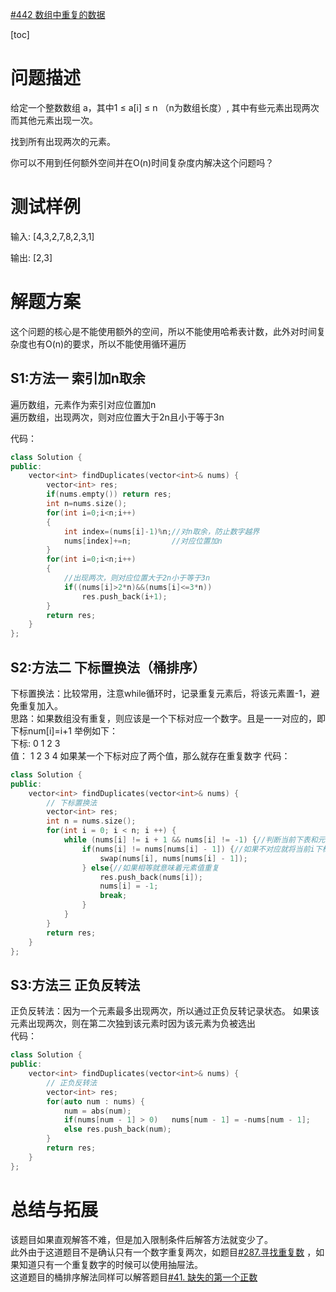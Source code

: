 [#442 数组中重复的数据](https://leetcode-cn.com/problems/find-all-duplicates-in-an-array/)  


<!-- @import "[TOC]" {cmd="toc" depthFrom=1 depthTo=6 orderedList=false} -->

[toc]
# 问题描述
给定一个整数数组 a，其中1 ≤ a[i] ≤ n （n为数组长度）, 其中有些元素出现两次而其他元素出现一次。

找到所有出现两次的元素。

你可以不用到任何额外空间并在O(n)时间复杂度内解决这个问题吗？



# 测试样例
输入:
[4,3,2,7,8,2,3,1]

输出:
[2,3]

# 解题方案
这个问题的核心是不能使用额外的空间，所以不能使用哈希表计数，此外对时间复杂度也有O(n)的要求，所以不能使用循环遍历  
## S1:方法一 索引加n取余
遍历数组，元素作为索引对应位置加n  
遍历数组，出现两次，则对应位置大于2n且小于等于3n

代码：
```C++
class Solution {
public:
    vector<int> findDuplicates(vector<int>& nums) {
        vector<int> res;
        if(nums.empty()) return res;
        int n=nums.size();
        for(int i=0;i<n;i++)
        {
            int index=(nums[i]-1)%n;//对n取余，防止数字越界
            nums[index]+=n;         //对应位置加n
        }
        for(int i=0;i<n;i++)
        {
            //出现两次，则对应位置大于2n小于等于3n
            if((nums[i]>2*n)&&(nums[i]<=3*n))
                res.push_back(i+1);
        }
        return res;
    }
};

```

## S2:方法二 下标置换法（桶排序）
下标置换法：比较常用，注意while循环时，记录重复元素后，将该元素置-1，避免重复加入。  
思路：如果数组没有重复，则应该是一个下标对应一个数字。且是一一对应的，即下标num[i]=i+1 举例如下：  
下标: 0 1 2 3  
值：  1 2 3 4
如果某一个下标对应了两个值，那么就存在重复数字
代码：
```C++
class Solution {
public:
    vector<int> findDuplicates(vector<int>& nums) {
        // 下标置换法
        vector<int> res;
        int n = nums.size();
        for(int i = 0; i < n; i ++) {
            while (nums[i] != i + 1 && nums[i] != -1) {//判断当前下表和元素是否对应，或者是否因为重复被置为-1
                if(nums[i] != nums[nums[i] - 1]) {//如果不对应就将当前i下标位置的元素换到其值对应下标的位置
                    swap(nums[i], nums[nums[i] - 1]);
                } else{//如果相等就意味着元素值重复
                    res.push_back(nums[i]);
                    nums[i] = -1;
                    break;
                } 
            }
        }
        return res;
    }
};
```
## S3:方法三 正负反转法
正负反转法：因为一个元素最多出现两次，所以通过正负反转记录状态。 
如果该元素出现两次，则在第二次独到该元素时因为该元素为负被选出  
代码：
```C++
class Solution {
public:
    vector<int> findDuplicates(vector<int>& nums) {
        // 正负反转法
        vector<int> res;
        for(auto num : nums) {
            num = abs(num);
            if(nums[num - 1] > 0)   nums[num - 1] = -nums[num - 1];
            else res.push_back(num);  
        }
        return res;
    }
};
```
# 总结与拓展
该题目如果直观解答不难，但是加入限制条件后解答方法就变少了。  
此外由于这道题目不是确认只有一个数字重复两次，如题目[#287.寻找重复数](https://leetcode-cn.com/problems/find-the-duplicate-number/) ，如果知道只有一个重复数字的时候可以使用抽屉法。  
这道题目的桶排序解法同样可以解答题目[#41. 缺失的第一个正数](https://leetcode-cn.com/problems/find-the-duplicate-number/)